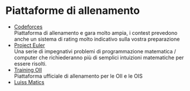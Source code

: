<h1>Piattaforme di allenamento</h1>

- [Codeforces](https://codeforces.com) <br>
Piattaforma di allenamento e gara molto ampia, i contest prevedono anche un sistema di rating molto indicativo sulla vostra preparazione <br>
- [Project Euler](https://projecteuler.net/archives) <br>
Una serie di impegnativi problemi di programmazione matematica / computer che richiederanno più di semplici intuizioni matematiche per essere risolti.<br>
- [Training OII](https://training.olinfo.it/#/overview) <br>
Piattaforma ufficiale di allenamento per le OII e le OIS <br>
- [Luiss Matics](https://programs.luiss.it/luissmatics/)<br>
